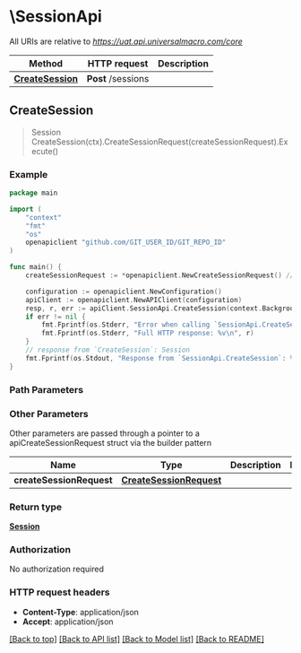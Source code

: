 # \SessionApi

All URIs are relative to *https://uat.api.universalmacro.com/core*

Method | HTTP request | Description
------------- | ------------- | -------------
[**CreateSession**](SessionApi.md#CreateSession) | **Post** /sessions | 



## CreateSession

> Session CreateSession(ctx).CreateSessionRequest(createSessionRequest).Execute()





### Example

```go
package main

import (
    "context"
    "fmt"
    "os"
    openapiclient "github.com/GIT_USER_ID/GIT_REPO_ID"
)

func main() {
    createSessionRequest := *openapiclient.NewCreateSessionRequest() // CreateSessionRequest |  (optional)

    configuration := openapiclient.NewConfiguration()
    apiClient := openapiclient.NewAPIClient(configuration)
    resp, r, err := apiClient.SessionApi.CreateSession(context.Background()).CreateSessionRequest(createSessionRequest).Execute()
    if err != nil {
        fmt.Fprintf(os.Stderr, "Error when calling `SessionApi.CreateSession``: %v\n", err)
        fmt.Fprintf(os.Stderr, "Full HTTP response: %v\n", r)
    }
    // response from `CreateSession`: Session
    fmt.Fprintf(os.Stdout, "Response from `SessionApi.CreateSession`: %v\n", resp)
}
```

### Path Parameters



### Other Parameters

Other parameters are passed through a pointer to a apiCreateSessionRequest struct via the builder pattern


Name | Type | Description  | Notes
------------- | ------------- | ------------- | -------------
 **createSessionRequest** | [**CreateSessionRequest**](CreateSessionRequest.md) |  | 

### Return type

[**Session**](Session.md)

### Authorization

No authorization required

### HTTP request headers

- **Content-Type**: application/json
- **Accept**: application/json

[[Back to top]](#) [[Back to API list]](../README.md#documentation-for-api-endpoints)
[[Back to Model list]](../README.md#documentation-for-models)
[[Back to README]](../README.md)

